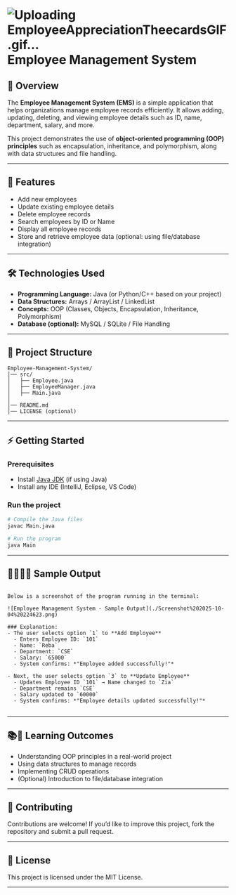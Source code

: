 # ![Uploading EmployeeAppreciationTheecardsGIF.gif…]()Employee Management System

## 📌 Overview

The **Employee Management System (EMS)** is a simple application that helps organizations manage employee records efficiently. It allows adding, updating, deleting, and viewing employee details such as ID, name, department, salary, and more.

This project demonstrates the use of **object-oriented programming (OOP) principles** such as encapsulation, inheritance, and polymorphism, along with data structures and file handling.

---

## 🚀 Features

* Add new employees
* Update existing employee details
* Delete employee records
* Search employees by ID or Name
* Display all employee records
* Store and retrieve employee data (optional: using file/database integration)

---

## 🛠️ Technologies Used

* **Programming Language:** Java (or Python/C++ based on your project)
* **Data Structures:** Arrays / ArrayList / LinkedList
* **Concepts:** OOP (Classes, Objects, Encapsulation, Inheritance, Polymorphism)
* **Database (optional):** MySQL / SQLite / File Handling

---

## 📂 Project Structure

```
Employee-Management-System/
│── src/
│   ├── Employee.java
│   ├── EmployeeManager.java
│   ├── Main.java
│
│── README.md
│── LICENSE (optional)
```

---

## ⚡ Getting Started

### Prerequisites

* Install [Java JDK](https://www.oracle.com/java/technologies/javase-downloads.html) (if using Java)
* Install any IDE (IntelliJ, Eclipse, VS Code)

### Run the project

```bash
# Compile the Java files
javac Main.java

# Run the program
java Main
```

---

## 💁🏻‍♀️📸 Sample Output

```

Below is a screenshot of the program running in the terminal:  

![Employee Management System - Sample Output](./Screenshot%202025-10-04%20224623.png)

### Explanation:
- The user selects option `1` to **Add Employee**  
  - Enters Employee ID: `101`  
  - Name: `Reba`  
  - Department: `CSE`  
  - Salary: `65000`  
  - System confirms: *"Employee added successfully!"*  

- Next, the user selects option `3` to **Update Employee**  
  - Updates Employee ID `101` → Name changed to `Zia`  
  - Department remains `CSE`  
  - Salary updated to `60000`  
  - System confirms: *"Employee details updated successfully!"*
    
```

---

## 📚📖 Learning Outcomes

* Understanding OOP principles in a real-world project
* Using data structures to manage records
* Implementing CRUD operations
* (Optional) Introduction to file/database integration

---

## 🤝 Contributing

Contributions are welcome! If you’d like to improve this project, fork the repository and submit a pull request.

---

## 📜 License

This project is licensed under the MIT License.

---

